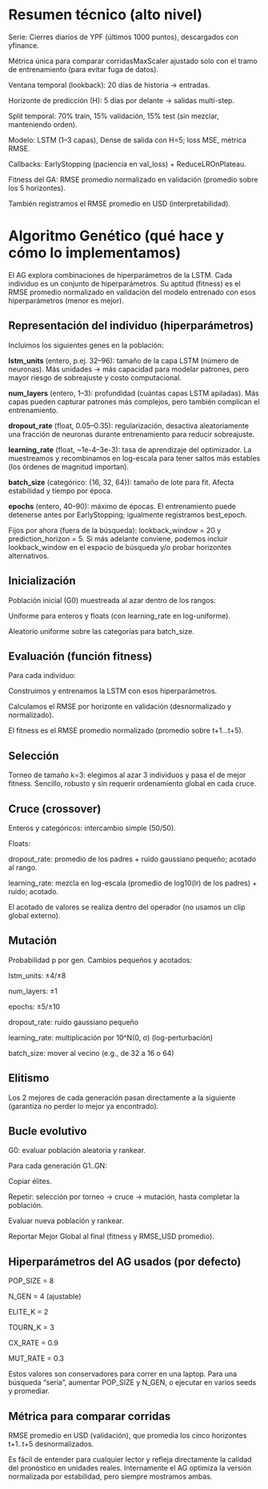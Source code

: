 # Resumen técnico (alto nivel)

Serie: Cierres diarios de YPF (últimos 1000 puntos), descargados con yfinance.

Métrica única para comparar corridasMaxScaler ajustado solo con el tramo de entrenamiento (para evitar fuga de datos).

Ventana temporal (lookback): 20 días de historia → entradas.

Horizonte de predicción (H): 5 días por delante → salidas multi-step.

Split temporal: 70% train, 15% validación, 15% test (sin mezclar, manteniendo orden).

Modelo: LSTM (1–3 capas), Dense de salida con H=5; loss MSE, métrica RMSE.

Callbacks: EarlyStopping (paciencia en val_loss) + ReduceLROnPlateau.

Fitness del GA: RMSE promedio normalizado en validación (promedio sobre los 5 horizontes).

También registramos el RMSE promedio en USD (interpretabilidad).

# Algoritmo Genético (qué hace y cómo lo implementamos)

El AG explora combinaciones de hiperparámetros de la LSTM. Cada individuo es un conjunto de hiperparámetros. Su aptitud (fitness) es el RMSE promedio normalizado en validación del modelo entrenado con esos hiperparámetros (menor es mejor).

## Representación del individuo (hiperparámetros)

Incluimos los siguientes genes en la población:

**lstm_units** (entero, p.ej. 32–96): tamaño de la capa LSTM (número de neuronas). Más unidades → más capacidad para modelar patrones, pero mayor riesgo de sobreajuste y costo computacional.

**num_layers** (entero, 1–3): profundidad (cuántas capas LSTM apiladas). Más capas pueden capturar patrones más complejos, pero también complican el entrenamiento.

**dropout_rate** (float, 0.05–0.35): regularización, desactiva aleatoriamente una fracción de neuronas durante entrenamiento para reducir sobreajuste.

**learning_rate** (float, ~1e-4–3e-3): tasa de aprendizaje del optimizador. La muestreamos y recombinamos en log-escala para tener saltos más estables (los órdenes de magnitud importan).

**batch_size** (categórico: {16, 32, 64}): tamaño de lote para fit. Afecta estabilidad y tiempo por época.

**epochs** (entero, 40–90): máximo de épocas. El entrenamiento puede detenerse antes por EarlyStopping; igualmente registramos best_epoch.

Fijos por ahora (fuera de la búsqueda): lookback_window = 20 y prediction_horizon = 5.
Si más adelante conviene, podemos incluir lookback_window en el espacio de búsqueda y/o probar horizontes alternativos.

## Inicialización

Población inicial (G0) muestreada al azar dentro de los rangos:

Uniforme para enteros y floats (con learning_rate en log-uniforme).

Aleatorio uniforme sobre las categorías para batch_size.

## Evaluación (función fitness)

Para cada individuo:

Construimos y entrenamos la LSTM con esos hiperparámetros.

Calculamos el RMSE por horizonte en validación (desnormalizado y normalizado).

El fitness es el RMSE promedio normalizado (promedio sobre t+1…t+5).

## Selección

Torneo de tamaño k=3: elegimos al azar 3 individuos y pasa el de mejor fitness.
Sencillo, robusto y sin requerir ordenamiento global en cada cruce.

## Cruce (crossover)

Enteros y categóricos: intercambio simple (50/50).

Floats:

dropout_rate: promedio de los padres + ruido gaussiano pequeño; acotado al rango.

learning_rate: mezcla en log-escala (promedio de log10(lr) de los padres) + ruido; acotado.

El acotado de valores se realiza dentro del operador (no usamos un clip global externo).

## Mutación

Probabilidad p por gen. Cambios pequeños y acotados:

lstm_units: ±4/±8

num_layers: ±1

epochs: ±5/±10

dropout_rate: ruido gaussiano pequeño

learning_rate: multiplicación por 10^N(0, σ) (log-perturbación)

batch_size: mover al vecino (e.g., de 32 a 16 o 64)

## Elitismo

Los 2 mejores de cada generación pasan directamente a la siguiente (garantiza no perder lo mejor ya encontrado).

## Bucle evolutivo

G0: evaluar población aleatoria y rankear.

Para cada generación G1..GN:

Copiar élites.

Repetir: selección por torneo → cruce → mutación, hasta completar la población.

Evaluar nueva población y rankear.

Reportar Mejor Global al final (fitness y RMSE_USD promedio).

## Hiperparámetros del AG usados (por defecto)

POP_SIZE = 8

N_GEN = 4 (ajustable)

ELITE_K = 2

TOURN_K = 3

CX_RATE = 0.9

MUT_RATE = 0.3

Estos valores son conservadores para correr en una laptop. Para una búsqueda “seria”, aumentar POP_SIZE y N_GEN, o ejecutar en varios seeds y promediar.

## Métrica para comparar corridas

RMSE promedio en USD (validación), que promedia los cinco horizontes t+1..t+5 desnormalizados.

Es fácil de entender para cualquier lector y refleja directamente la calidad del pronóstico en unidades reales. Internamente el AG optimiza la versión normalizada por estabilidad, pero siempre mostramos ambas.